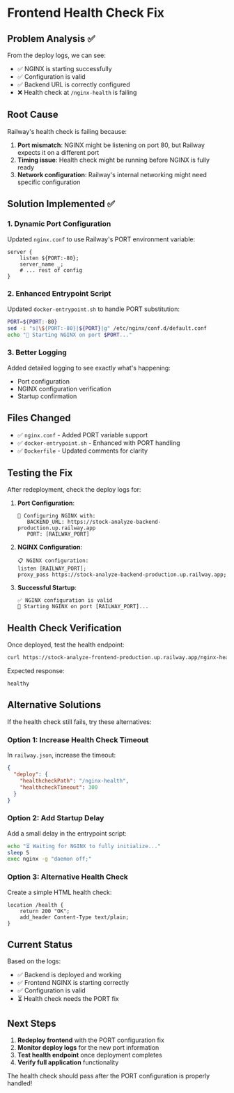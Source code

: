 # Frontend Health Check Fix

## Problem Analysis ✅

From the deploy logs, we can see:
- ✅ NGINX is starting successfully
- ✅ Configuration is valid
- ✅ Backend URL is correctly configured
- ❌ Health check at `/nginx-health` is failing

## Root Cause

Railway's health check is failing because:
1. **Port mismatch**: NGINX might be listening on port 80, but Railway expects it on a different port
2. **Timing issue**: Health check might be running before NGINX is fully ready
3. **Network configuration**: Railway's internal networking might need specific configuration

## Solution Implemented ✅

### 1. Dynamic Port Configuration

Updated `nginx.conf` to use Railway's PORT environment variable:
```nginx
server {
    listen ${PORT:-80};
    server_name _;
    # ... rest of config
}
```

### 2. Enhanced Entrypoint Script

Updated `docker-entrypoint.sh` to handle PORT substitution:
```bash
PORT=${PORT:-80}
sed -i "s|\${PORT:-80}|${PORT}|g" /etc/nginx/conf.d/default.conf
echo "🚀 Starting NGINX on port $PORT..."
```

### 3. Better Logging

Added detailed logging to see exactly what's happening:
- Port configuration
- NGINX configuration verification
- Startup confirmation

## Files Changed

- ✅ `nginx.conf` - Added PORT variable support
- ✅ `docker-entrypoint.sh` - Enhanced with PORT handling
- ✅ `Dockerfile` - Updated comments for clarity

## Testing the Fix

After redeployment, check the deploy logs for:

1. **Port Configuration**:
   ```
   🔧 Configuring NGINX with:
      BACKEND_URL: https://stock-analyze-backend-production.up.railway.app
      PORT: [RAILWAY_PORT]
   ```

2. **NGINX Configuration**:
   ```
   📋 NGINX configuration:
   listen [RAILWAY_PORT];
   proxy_pass https://stock-analyze-backend-production.up.railway.app;
   ```

3. **Successful Startup**:
   ```
   ✅ NGINX configuration is valid
   🚀 Starting NGINX on port [RAILWAY_PORT]...
   ```

## Health Check Verification

Once deployed, test the health endpoint:
```bash
curl https://stock-analyze-frontend-production.up.railway.app/nginx-health
```

Expected response:
```
healthy
```

## Alternative Solutions

If the health check still fails, try these alternatives:

### Option 1: Increase Health Check Timeout

In `railway.json`, increase the timeout:
```json
{
  "deploy": {
    "healthcheckPath": "/nginx-health",
    "healthcheckTimeout": 300
  }
}
```

### Option 2: Add Startup Delay

Add a small delay in the entrypoint script:
```bash
echo "⏳ Waiting for NGINX to fully initialize..."
sleep 5
exec nginx -g "daemon off;"
```

### Option 3: Alternative Health Check

Create a simple HTML health check:
```nginx
location /health {
    return 200 "OK";
    add_header Content-Type text/plain;
}
```

## Current Status

Based on the logs:
- ✅ Backend is deployed and working
- ✅ Frontend NGINX is starting correctly
- ✅ Configuration is valid
- ⏳ Health check needs the PORT fix

## Next Steps

1. **Redeploy frontend** with the PORT configuration fix
2. **Monitor deploy logs** for the new port information
3. **Test health endpoint** once deployment completes
4. **Verify full application** functionality

The health check should pass after the PORT configuration is properly handled!